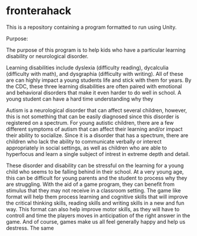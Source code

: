 # fronterahack

This is a repository containing a program formatted to run using Unity.

Purpose:

The purpose of this program is to help kids who have a particular learning disability or neurological disorder.

Learning disabilities include dyslexia (difficulty reading), dycalculia (difficulty with math), and 
dysgraphia (difficulty with writing). All of these are can highly impact a young students life
and stick with them for years. By the CDC, these three learning disabilities are often paired with 
emotional and behavioral disorders that make it even harder to do well in school. A young student can
have a hard time understanding why they

Autism is a neurological disorder that can affect several children, however, this is not something that can 
be easily diagnosed since this disorder is registered on a spectrum. For young autistic children, there are
a few different symptoms of autism that can affect their learning and/or impact their ability to socialize.
Since it is a disorder that has a spectrum, there are children who lack the ability to communicate verbally
or interect appropriately in social settings, as well as children who are able to hyperfocus and learn a 
single subject of intrest in extreme depth and detail. 

These disorder and disability can be stressful on the learning for a young child who seems to be falling
behind in their school. At a very young age, this can be difficult for young parents and the student to 
process why they are struggling. With the aid of a game program, they can benefit from stimulus that they 
may not receive in a classroom setting. The game like format will help them process learning and cognitive skills that will improve the critical thinking skills, reading skills and writing skills in a new and fun way. This format can also help improve motor skills, as they will have to controll and time the players moves in anticipation of the right answer in the game. And of course, games make us all feel generally happy and help us destress. The same 